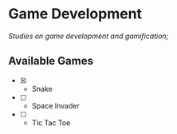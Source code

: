 # Game Development
*Studies on game development and gamification;*



## Available Games

 - [X] - Snake
 - [ ] - Space Invader
 - [ ] - Tic Tac Toe